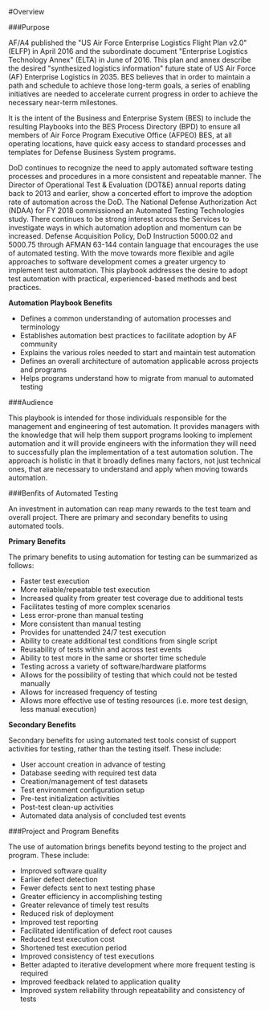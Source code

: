 #Overview

###Purpose

AF/A4 published the "US Air Force Enterprise Logistics Flight Plan v2.0" (ELFP) in April 2016 and the subordinate document 
"Enterprise Logistics Technology Annex" (ELTA) in June of 2016.  This plan and annex describe the desired "synthesized logistics information" 
future state of US Air Force (AF) Enterprise Logistics in 2035.  BES believes that in order to maintain a path and schedule to achieve those 
long-term goals, a series of enabling initiatives are needed to accelerate current progress in order to achieve the necessary near-term milestones.  

It is the intent of the Business and Enterprise System (BES) to include the resulting Playbooks into the BES Process Directory (BPD) to ensure 
all members of Air Force Program Executive Office (AFPEO) BES, at all operating locations, have quick easy access to standard processes and 
templates for Defense Business System programs.

DoD continues to recognize the need to apply automated software testing processes and procedures in a more consistent and repeatable manner. The 
Director of Operational Test & Evaluation (DOT&E) annual reports dating back to 2013 and earlier, show a concerted effort to improve the adoption 
rate of automation across the DoD. The National Defense Authorization Act (NDAA) for FY 2018 commissioned an Automated Testing Technologies study. 
There continues to be strong interest across the Services to investigate ways in which automation adoption and momentum can be increased. Defense Acquisition Policy, 
DoD Instruction 5000.02 and 5000.75 through AFMAN 63-144 contain language that encourages the use of automated testing. With the move towards more flexible and 
agile approaches to software development comes a greater urgency to implement test automation. This playbook addresses the desire to adopt test automation 
with practical, experienced-based methods and best practices. 

**Automation Playbook Benefits**

-	Defines a common understanding of automation processes and terminology
-	Establishes automation best practices to facilitate adoption by AF community 
-	Explains the various roles needed to start and maintain test automation
-	Defines an overall architecture of automation applicable across projects and programs
-	Helps programs understand how to migrate from manual to automated testing

###Audience

This playbook is intended for those individuals responsible for the management and engineering of test automation. It provides managers with the knowledge 
that will help them support programs looking to implement automation and it will provide engineers with the information they will need to successfully plan 
the implementation of a test automation solution. The approach is holistic in that it broadly defines many factors, not just technical ones, that are 
necessary to understand and apply when moving towards automation.

###Benfits of Automated Testing

An investment in automation can reap many rewards to the test team and overall project. There are primary and secondary benefits to using automated tools.

**Primary Benefits**

The primary benefits to using automation for testing can be summarized as follows:

-	Faster test execution
-	More reliable/repeatable test execution
-	Increased quality from greater test coverage due to additional tests
-	Facilitates testing of more complex scenarios
-	Less error-prone than manual testing
-	More consistent than manual testing
-	Provides for unattended 24/7 test execution
-	Ability to create additional test conditions from single script
-	Reusability of tests within and across test events
-	Ability to test more in the same or shorter time schedule
-	Testing across a variety of software/hardware platforms
-	Allows for the possibility of testing that which could not be tested manually
-	Allows for increased frequency of testing
-	Allows more effective use of testing resources (i.e. more test design, less manual execution)

**Secondary Benefits**

Secondary benefits for using automated test tools consist of support activities for testing, rather than the testing itself. These include:

-	User account creation in advance of testing
-	Database seeding with required test data
-	Creation/management of test datasets
-	Test environment configuration setup
-	Pre-test initialization activities
-	Post-test clean-up activities
-	Automated data analysis of concluded test events

###Project and Program Benefits

The use of automation brings benefits beyond testing to the project and program. These include:

-	Improved software quality
-	Earlier defect detection
-	Fewer defects sent to next testing phase
-	Greater efficiency in accomplishing testing
-	Greater relevance of timely test results
-	Reduced risk of deployment
-	Improved test reporting 
-	Facilitated identification of defect root causes 
-	Reduced test execution cost
-	Shortened test execution period
-	Improved consistency of test executions
-	Better adapted to iterative development where more frequent testing is required
-	Improved feedback related to application quality
-	Improved system reliability through repeatability and consistency of tests

